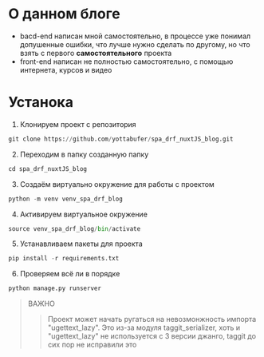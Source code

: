 # О данном блоге

* bacd-end написан мной самостоятельно, в процессе уже понимал допушенные ошибки, что лучше нужно сделать по другому, но что взять с первого **самостоятельного** проекта
* front-end написан не полностью самостоятельно, с помощью интернета, курсов и видео

# Устанока
1. Клонируем проект с репозитория
```python
git clone https://github.com/yottabufer/spa_drf_nuxtJS_blog.git
```
2. Переходим в папку созданную папку
```python
cd spa_drf_nuxtJS_blog
```
3. Создаём виртуально окружение для работы с проектом
```python
python -m venv venv_spa_drf_blog
```
4. Активируем виртуальное окружение
```python
source venv_spa_drf_blog/bin/activate
```
5. Устанавливаем пакеты для проекта
```python
pip install -r requirements.txt
```
6. Проверяем всё ли в порядке
```python
python manage.py runserver
```
> ВАЖНО
>> Проект может начать ругаться на невозмонжность импорта "ugettext_lazy". Это из-за модуля taggit_serializer, хоть и "ugettext_lazy" не используется с 3 версии джанго, taggit до сих пор не исправили это


